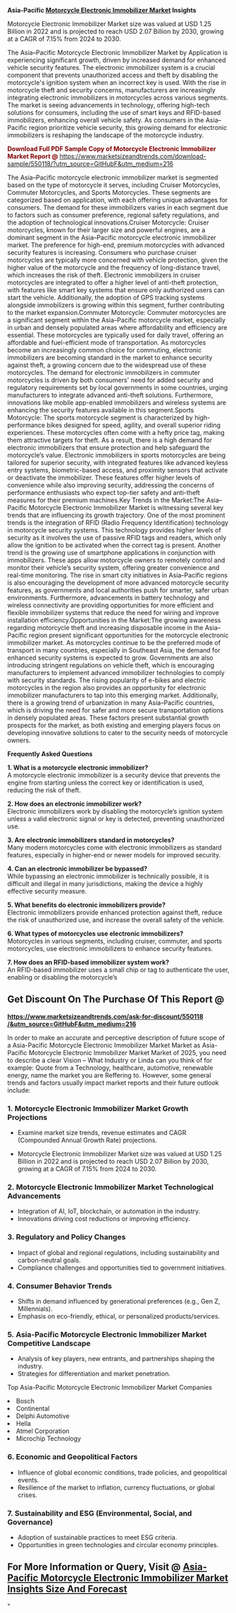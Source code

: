<p><strong>Asia-Pacific&nbsp;<a href=""https://www.marketsizeandtrends.com/download-sample/550118/&amp;utm_source=GitHubF&amp;utm_medium=216"">Motorcycle Electronic Immobilizer Market</a> Insights</strong></p><p>Motorcycle Electronic Immobilizer Market size was valued at USD 1.25 Billion in 2022 and is projected to reach USD 2.07 Billion by 2030, growing at a CAGR of 7.15% from 2024 to 2030.</p><p><p>The Asia–Pacific Motorcycle Electronic Immobilizer Market by Application is experiencing significant growth, driven by increased demand for enhanced vehicle security features. The electronic immobilizer system is a crucial component that prevents unauthorized access and theft by disabling the motorcycle's ignition system when an incorrect key is used. With the rise in motorcycle theft and security concerns, manufacturers are increasingly integrating electronic immobilizers in motorcycles across various segments. The market is seeing advancements in technology, offering high-tech solutions for consumers, including the use of smart keys and RFID-based immobilizers, enhancing overall vehicle safety. As consumers in the Asia–Pacific region prioritize vehicle security, this growing demand for electronic immobilizers is reshaping the landscape of the motorcycle industry. <p><strong><span style="color: #800000;">Download Full PDF Sample Copy of Motorcycle Electronic Immobilizer Market Report @</span>&nbsp;</strong><a href="https://www.marketsizeandtrends.com/download-sample/550118/?utm_source=GitHubF&amp;utm_medium=216" target="_blank">https://www.marketsizeandtrends.com/download-sample/550118/?utm_source=GitHubF&amp;utm_medium=216</a></p>The Asia–Pacific motorcycle electronic immobilizer market is segmented based on the type of motorcycle it serves, including Cruiser Motorcycles, Commuter Motorcycles, and Sports Motorcycles. These segments are categorized based on application, with each offering unique advantages for consumers. The demand for these immobilizers varies in each segment due to factors such as consumer preference, regional safety regulations, and the adoption of technological innovations.Cruiser Motorcycle: Cruiser motorcycles, known for their larger size and powerful engines, are a dominant segment in the Asia–Pacific motorcycle electronic immobilizer market. The preference for high-end, premium motorcycles with advanced security features is increasing. Consumers who purchase cruiser motorcycles are typically more concerned with vehicle protection, given the higher value of the motorcycle and the frequency of long-distance travel, which increases the risk of theft. Electronic immobilizers in cruiser motorcycles are integrated to offer a higher level of anti-theft protection, with features like smart key systems that ensure only authorized users can start the vehicle. Additionally, the adoption of GPS tracking systems alongside immobilizers is growing within this segment, further contributing to the market expansion.Commuter Motorcycle: Commuter motorcycles are a significant segment within the Asia–Pacific motorcycle market, especially in urban and densely populated areas where affordability and efficiency are essential. These motorcycles are typically used for daily travel, offering an affordable and fuel-efficient mode of transportation. As motorcycles become an increasingly common choice for commuting, electronic immobilizers are becoming standard in the market to enhance security against theft, a growing concern due to the widespread use of these motorcycles. The demand for electronic immobilizers in commuter motorcycles is driven by both consumers' need for added security and regulatory requirements set by local governments in some countries, urging manufacturers to integrate advanced anti-theft solutions. Furthermore, innovations like mobile app-enabled immobilizers and wireless systems are enhancing the security features available in this segment.Sports Motorcycle: The sports motorcycle segment is characterized by high-performance bikes designed for speed, agility, and overall superior riding experiences. These motorcycles often come with a hefty price tag, making them attractive targets for theft. As a result, there is a high demand for electronic immobilizers that ensure protection and help safeguard the motorcycle’s value. Electronic immobilizers in sports motorcycles are being tailored for superior security, with integrated features like advanced keyless entry systems, biometric-based access, and proximity sensors that activate or deactivate the immobilizer. These features offer higher levels of convenience while also improving security, addressing the concerns of performance enthusiasts who expect top-tier safety and anti-theft measures for their premium machines.Key Trends in the Market:The Asia–Pacific Motorcycle Electronic Immobilizer Market is witnessing several key trends that are influencing its growth trajectory. One of the most prominent trends is the integration of RFID (Radio Frequency Identification) technology in motorcycle security systems. This technology provides higher levels of security as it involves the use of passive RFID tags and readers, which only allow the ignition to be activated when the correct tag is present. Another trend is the growing use of smartphone applications in conjunction with immobilizers. These apps allow motorcycle owners to remotely control and monitor their vehicle’s security system, offering greater convenience and real-time monitoring. The rise in smart city initiatives in Asia–Pacific regions is also encouraging the development of more advanced motorcycle security features, as governments and local authorities push for smarter, safer urban environments. Furthermore, advancements in battery technology and wireless connectivity are providing opportunities for more efficient and flexible immobilizer systems that reduce the need for wiring and improve installation efficiency.Opportunities in the Market:The growing awareness regarding motorcycle theft and increasing disposable income in the Asia–Pacific region present significant opportunities for the motorcycle electronic immobilizer market. As motorcycles continue to be the preferred mode of transport in many countries, especially in Southeast Asia, the demand for enhanced security systems is expected to grow. Governments are also introducing stringent regulations on vehicle theft, which is encouraging manufacturers to implement advanced immobilizer technologies to comply with security standards. The rising popularity of e-bikes and electric motorcycles in the region also provides an opportunity for electronic immobilizer manufacturers to tap into this emerging market. Additionally, there is a growing trend of urbanization in many Asia–Pacific countries, which is driving the need for safer and more secure transportation options in densely populated areas. These factors present substantial growth prospects for the market, as both existing and emerging players focus on developing innovative solutions to cater to the security needs of motorcycle owners.<p><b>Frequently Asked Questions</b></p><p><b>1. What is a motorcycle electronic immobilizer?</b><br>A motorcycle electronic immobilizer is a security device that prevents the engine from starting unless the correct key or identification is used, reducing the risk of theft.</p><p><b>2. How does an electronic immobilizer work?</b><br>Electronic immobilizers work by disabling the motorcycle’s ignition system unless a valid electronic signal or key is detected, preventing unauthorized use.</p><p><b>3. Are electronic immobilizers standard in motorcycles?</b><br>Many modern motorcycles come with electronic immobilizers as standard features, especially in higher-end or newer models for improved security.</p><p><b>4. Can an electronic immobilizer be bypassed?</b><br>While bypassing an electronic immobilizer is technically possible, it is difficult and illegal in many jurisdictions, making the device a highly effective security measure.</p><p><b>5. What benefits do electronic immobilizers provide?</b><br>Electronic immobilizers provide enhanced protection against theft, reduce the risk of unauthorized use, and increase the overall safety of the vehicle.</p><p><b>6. What types of motorcycles use electronic immobilizers?</b><br>Motorcycles in various segments, including cruiser, commuter, and sports motorcycles, use electronic immobilizers to enhance security features.</p><p><b>7. How does an RFID-based immobilizer system work?</b><br>An RFID-based immobilizer uses a small chip or tag to authenticate the user, enabling or disabling the motorcycle’s</p><h2><strong>Get Discount On The Purchase Of This Report @&nbsp;</strong></h2><p><strong><a href=""https://www.marketsizeandtrends.com/ask-for-discount/550118/&amp;utm_source=GitHubF&amp;utm_medium=216"" target=""_blank"">https://www.marketsizeandtrends.com/ask-for-discount/550118<br />/&amp;utm_source=GitHubF&amp;utm_medium=216</a></strong></p><p>In order to make an accurate and perceptive description of future scope of a Asia-Pacific&nbsp;Motorcycle Electronic Immobilizer Market Market as Asia-Pacific&nbsp;Motorcycle Electronic Immobilizer Market Market of 2025, you need to describe a clear Vision &ndash; What Industry or Linda can you think of for example: Quote from a Technology, healthcare, automotive, renewable energy, name the market you are Reffering to. However, some general trends and factors usually impact market reports and their future outlook include:</p><h3>1.&nbsp;<strong>Motorcycle Electronic Immobilizer Market Growth Projections</strong></h3><ul><li>Examine market size trends, revenue estimates and CAGR (Compounded Annual Growth Rate) projections.</li><li><p>Motorcycle Electronic Immobilizer Market size was valued at USD 1.25 Billion in 2022 and is projected to reach USD 2.07 Billion by 2030, growing at a CAGR of 7.15% from 2024 to 2030.</p></li></ul><h3>2.&nbsp;<strong>Motorcycle Electronic Immobilizer Market Technological Advancements</strong></h3><ul><li>Integration of AI, IoT, blockchain, or automation in the industry.</li><li>Innovations driving cost reductions or improving efficiency.</li></ul><h3>3.&nbsp;<strong>Regulatory and Policy Changes</strong></h3><ul><li>Impact of global and regional regulations, including sustainability and carbon-neutral goals.</li><li>Compliance challenges and opportunities tied to government initiatives.</li></ul><h3>4.&nbsp;<strong>Consumer Behavior Trends</strong></h3><ul><li>Shifts in demand influenced by generational preferences (e.g., Gen Z, Millennials).</li><li>Emphasis on eco-friendly, ethical, or personalized products/services.</li></ul><h3>5.&nbsp;<strong>Asia-Pacific Motorcycle Electronic Immobilizer Market Competitive Landscape</strong></h3><ul><li>Analysis of key players, new entrants, and partnerships shaping the industry.</li><li>Strategies for differentiation and market penetration.</li></ul><p data-pm-slice=""1 1 []"">Top Asia-Pacific Motorcycle Electronic Immobilizer Market Companies</p><div data-test-id=""""><p><li>Bosch</li><li> Continental</li><li> Delphi Automotive</li><li> Hella</li><li> Atmel Corporation</li><li> Microchip Technology</li></p></div><h3>6.&nbsp;<strong>Economic and Geopolitical Factors</strong></h3><ul><li>Influence of global economic conditions, trade policies, and geopolitical events.</li><li>Resilience of the market to inflation, currency fluctuations, or global crises.</li></ul><h3>7.&nbsp;<strong>Sustainability and ESG (Environmental, Social, and Governance)</strong></h3><ul><li>Adoption of sustainable practices to meet ESG criteria.</li><li>Opportunities in green technologies and circular economy principles.</li></ul><h2><strong>For More Information or Query, Visit @&nbsp;</strong><a href=""https://www.verifiedmarketreports.com/product/motorcycle-electronic-immobilizer-market-size-and-forecast/"" target=""_blank"">Asia-Pacific Motorcycle Electronic Immobilizer Market Insights Size And Forecast</a></h2>"
